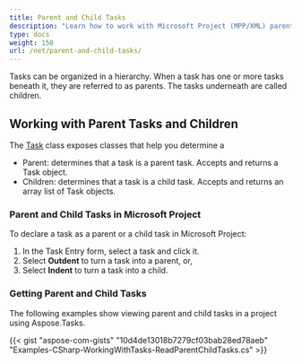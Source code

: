 ```yaml
---
title: Parent and Child Tasks
description: "Learn how to work with Microsoft Project (MPP/XML) parent-child relations using Aspose.Tasks for .NET."
type: docs
weight: 150
url: /net/parent-and-child-tasks/
---
```


Tasks can be organized in a hierarchy. When a task has one or more tasks beneath it, they are referred to as parents. The tasks underneath are called children.

## **Working with Parent Tasks and Children**
The [Task](https://reference.aspose.com/tasks/net/aspose.tasks/tsk) class exposes classes that help you determine a

- Parent: determines that a task is a parent task. Accepts and returns a Task object.
- Children: determines that a task is a child task. Accepts and returns an array list of Task objects.

### **Parent and Child Tasks in Microsoft Project**
To declare a task as a parent or a child task in Microsoft Project:

1. In the Task Entry form, select a task and click it.
2. Select **Outdent** to turn a task into a parent, or,
3. Select **Indent** to turn a task into a child.

### **Getting Parent and Child Tasks**
The following examples show viewing parent and child tasks in a project using Aspose.Tasks.

{{< gist "aspose-com-gists" "10d4de13018b7279cf03bab28ed78aeb" "Examples-CSharp-WorkingWithTasks-ReadParentChildTasks.cs" >}}
